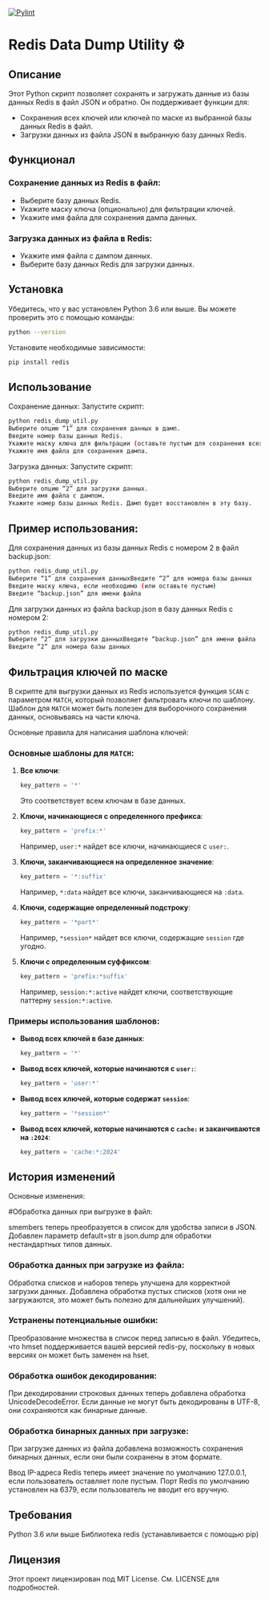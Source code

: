[![Pylint](https://github.com/iwizard7/redis-dump-restore/actions/workflows/pylint.yml/badge.svg)](https://github.com/iwizard7/redis-dump-restore/actions/workflows/pylint.yml)
# Redis Data Dump Utility ⚙️

## Описание

Этот Python скрипт позволяет сохранять и загружать данные из базы данных Redis в файл JSON и обратно. Он поддерживает функции для:

* Сохранения всех ключей или ключей по маске из выбранной базы данных Redis в файл.
* Загрузки данных из файла JSON в выбранную базу данных Redis.

## Функционал

### Сохранение данных из Redis в файл:

* Выберите базу данных Redis.
* Укажите маску ключа (опционально) для фильтрации ключей.
* Укажите имя файла для сохранения дампа данных.

### Загрузка данных из файла в Redis:

* Укажите имя файла с дампом данных.
* Выберите базу данных Redis для загрузки данных.

## Установка

Убедитесь, что у вас установлен Python 3.6 или выше. Вы можете проверить это с помощью команды:

```bash
python --version
```
Установите необходимые зависимости:
```bash
pip install redis
```
## Использование

Сохранение данных:
Запустите скрипт:
```bash
python redis_dump_util.py
Выберите опцию “1” для сохранения данных в дамп.
Введите номер базы данных Redis.
Укажите маску ключа для фильтрации (оставьте пустым для сохранения всех ключей).
Укажите имя файла для сохранения дампа.
```
Загрузка данных:
Запустите скрипт:
```bash
python redis_dump_util.py
Выберите опцию “2” для загрузки данных.
Введите имя файла с дампом.
Укажите номер базы данных Redis. Дамп будет восстановлен в эту базу.
```

## Пример использования:
Для сохранения данных из базы данных Redis с номером 2 в файл backup.json:
```bash
python redis_dump_util.py
Выберите “1” для сохранения данныхВведите “2” для номера базы данных
Введите маску ключа, если необходимо (или оставьте пустым)
Введите “backup.json” для имени файла
```
Для загрузки данных из файла backup.json в базу данных Redis с номером 2:
```bash
python redis_dump_util.py
Выберите “2” для загрузки данныхВведите “backup.json” для имени файла
Введите “2” для номера базы данных
```
## Фильтрация ключей по маске
В скрипте для выгрузки данных из Redis используется функция `SCAN` с параметром `MATCH`, который позволяет фильтровать ключи по шаблону. 
Шаблон для `MATCH` может быть полезен для выборочного сохранения данных, основываясь на части ключа. 

Основные правила для написания шаблона ключей:

### Основные шаблоны для `MATCH`:

1. **Все ключи**:
   ```python
   key_pattern = '*'
   ```
   Это соответствует всем ключам в базе данных.

2. **Ключи, начинающиеся с определенного префикса**:
   ```python
   key_pattern = 'prefix:*'
   ```
   Например, `user:*` найдет все ключи, начинающиеся с `user:`.

3. **Ключи, заканчивающиеся на определенное значение**:
   ```python
   key_pattern = '*:suffix'
   ```
   Например, `*:data` найдет все ключи, заканчивающиеся на `:data`.

4. **Ключи, содержащие определенный подстроку**:
   ```python
   key_pattern = '*part*'
   ```
   Например, `*session*` найдет все ключи, содержащие `session` где угодно.

5. **Ключи с определенным суффиксом**:
   ```python
   key_pattern = 'prefix:*suffix'
   ```
   Например, `session:*:active` найдет ключи, соответствующие паттерну `session:*:active`.

### Примеры использования шаблонов:

- **Вывод всех ключей в базе данных**:
  ```python
  key_pattern = '*'
  ```

- **Вывод всех ключей, которые начинаются с `user:`**:
  ```python
  key_pattern = 'user:*'
  ```

- **Вывод всех ключей, которые содержат `session`**:
  ```python
  key_pattern = '*session*'
  ```

- **Вывод всех ключей, которые начинаются с `cache:` и заканчиваются на `:2024`**:
  ```python
  key_pattern = 'cache:*:2024'
  ```

## История изменений
Основные изменения:

#Обработка данных при выгрузке в файл:

smembers теперь преобразуется в список для удобства записи в JSON.
Добавлен параметр default=str в json.dump для обработки нестандартных типов данных.

### Обработка данных при загрузке из файла:
Обработка списков и наборов теперь улучшена для корректной загрузки данных.
Добавлена обработка пустых списков (хотя они не загружаются, это может быть полезно для дальнейших улучшений).

### Устранены потенциальные ошибки:
Преобразование множества в список перед записью в файл.
Убедитесь, что hmset поддерживается вашей версией redis-py, поскольку в новых версиях он может быть заменен на hset.

### Обработка ошибок декодирования: 
При декодировании строковых данных теперь добавлена обработка UnicodeDecodeError. Если данные не могут быть декодированы в UTF-8, они сохраняются как бинарные данные.

### Обработка бинарных данных при загрузке: 
При загрузке данных из файла добавлена возможность сохранения бинарных данных, если они были сохранены в этом формате.

Ввод IP-адреса Redis теперь имеет значение по умолчанию 127.0.0.1, если пользователь оставляет поле пустым.
Порт Redis по умолчанию установлен на 6379, если пользователь не вводит его вручную.

## Требования
Python 3.6 или выше
Библиотека redis (устанавливается с помощью pip)

## Лицензия
Этот проект лицензирован под MIT License. См. LICENSE для подробностей.